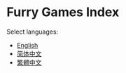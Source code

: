 # Furry Games Index

Select languages:

- [English](README.en.md)
- [简体中文](README.zh-cn.md)
- [繁體中文](README.zh-tw.md)
